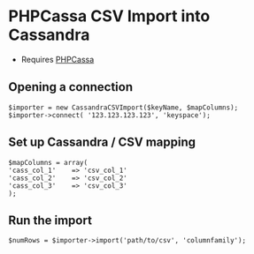 PHPCassa CSV Import into Cassandra
========

* Requires [PHPCassa](https://github.com/thobbs/phpcassa)


Opening a connection
--------------------

	$importer = new CassandraCSVImport($keyName, $mapColumns);
	$importer->connect( '123.123.123.123', 'keyspace');

Set up Cassandra / CSV mapping
---------------------

	$mapColumns = array(
	'cass_col_1' 	=> 'csv_col_1'
	'cass_col_2' 	=> 'csv_col_2'
	'cass_col_3' 	=> 'csv_col_3'
	);

Run the import
---------------------

	$numRows = $importer->import('path/to/csv', 'columnfamily');


